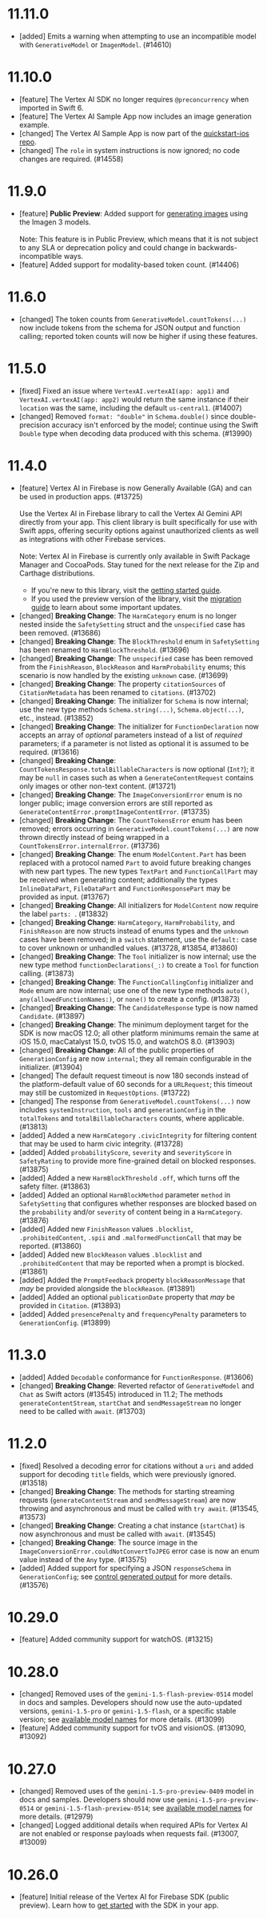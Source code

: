 # 11.11.0
- [added] Emits a warning when attempting to use an incompatible model with
  `GenerativeModel` or `ImagenModel`. (#14610)

# 11.10.0
- [feature] The Vertex AI SDK no longer requires `@preconcurrency` when imported in Swift 6.
- [feature] The Vertex AI Sample App now includes an image generation example.
- [changed] The Vertex AI Sample App is now part of the
  [quickstart-ios repo](https://github.com/firebase/quickstart-ios/tree/main/vertexai).
- [changed] The `role` in system instructions is now ignored; no code changes
  are required. (#14558)

# 11.9.0
- [feature] **Public Preview**: Added support for
  [generating images](https://firebase.google.com/docs/vertex-ai/generate-images-imagen?platform=ios)
  using the Imagen 3 models.
  <br /><br />
  Note: This feature is in Public Preview, which means that it is not subject to
  any SLA or deprecation policy and could change in backwards-incompatible ways.
- [feature] Added support for modality-based token count. (#14406)

# 11.6.0
- [changed] The token counts from `GenerativeModel.countTokens(...)` now include
  tokens from the schema for JSON output and function calling; reported token
  counts will now be higher if using these features.

# 11.5.0
- [fixed] Fixed an issue where `VertexAI.vertexAI(app: app1)` and
  `VertexAI.vertexAI(app: app2)` would return the same instance if their
  `location` was the same, including the default `us-central1`. (#14007)
- [changed] Removed `format: "double"` in `Schema.double()` since
  double-precision accuracy isn't enforced by the model; continue using the
  Swift `Double` type when decoding data produced with this schema. (#13990)

# 11.4.0
- [feature] Vertex AI in Firebase is now Generally Available (GA) and can be
  used in production apps. (#13725)
  <br /><br />
  Use the Vertex AI in Firebase library to call the Vertex AI Gemini API
  directly from your app. This client library is built specifically for use with
  Swift apps, offering security options against unauthorized clients as well as
  integrations with other Firebase services.
  <br /><br />
  Note: Vertex AI in Firebase is currently only available in Swift Package
  Manager and CocoaPods. Stay tuned for the next release for the Zip and
  Carthage distributions.
  <br /><br />
  - If you're new to this library, visit the
    [getting started guide](http://firebase.google.com/docs/vertex-ai/get-started?platform=ios).
  - If you used the preview version of the library, visit the
    [migration guide](https://firebase.google.com/docs/vertex-ai/migrate-to-ga?platform=ios)
    to learn about some important updates.
- [changed] **Breaking Change**: The `HarmCategory` enum is no longer nested
  inside the `SafetySetting` struct and the `unspecified` case has been
  removed. (#13686)
- [changed] **Breaking Change**: The `BlockThreshold` enum in `SafetySetting`
  has been renamed to `HarmBlockThreshold`. (#13696)
- [changed] **Breaking Change**: The `unspecified` case has been removed from
  the `FinishReason`, `BlockReason` and `HarmProbability` enums; this scenario
  is now handled by the existing `unknown` case. (#13699)
- [changed] **Breaking Change**: The property `citationSources` of
  `CitationMetadata` has been renamed to `citations`. (#13702)
- [changed] **Breaking Change**: The initializer for `Schema` is now internal;
  use the new type methods `Schema.string(...)`, `Schema.object(...)`, etc.,
  instead. (#13852)
- [changed] **Breaking Change**: The initializer for `FunctionDeclaration` now
  accepts an array of *optional* parameters instead of a list of *required*
  parameters; if a parameter is not listed as optional it is assumed to be
  required. (#13616)
- [changed] **Breaking Change**: `CountTokensResponse.totalBillableCharacters`
  is now optional (`Int?`); it may be `null` in cases such as when a
  `GenerateContentRequest` contains only images or other non-text content.
  (#13721)
- [changed] **Breaking Change**: The `ImageConversionError` enum is no longer
  public; image conversion errors are still reported as
  `GenerateContentError.promptImageContentError`. (#13735)
- [changed] **Breaking Change**: The `CountTokensError` enum has been removed;
  errors occurring in `GenerativeModel.countTokens(...)` are now thrown directly
  instead of being wrapped in a `CountTokensError.internalError`. (#13736)
- [changed] **Breaking Change**: The enum `ModelContent.Part` has been replaced
  with a protocol named `Part` to avoid future breaking changes with new part
  types. The new types `TextPart` and `FunctionCallPart` may be received when
  generating content; additionally the types `InlineDataPart`, `FileDataPart`
  and `FunctionResponsePart` may be provided as input. (#13767)
- [changed] **Breaking Change**: All initializers for `ModelContent` now require
  the label `parts: `. (#13832)
- [changed] **Breaking Change**: `HarmCategory`, `HarmProbability`, and
  `FinishReason` are now structs instead of enums types and the `unknown` cases
  have been removed; in a `switch` statement, use the `default:` case to cover
  unknown or unhandled values. (#13728, #13854, #13860)
- [changed] **Breaking Change**: The `Tool` initializer is now internal; use the
  new type method `functionDeclarations(_:)` to create a `Tool` for function
  calling. (#13873)
- [changed] **Breaking Change**: The `FunctionCallingConfig` initializer and
  `Mode` enum are now internal; use one of the new type methods `auto()`,
  `any(allowedFunctionNames:)`, or `none()` to create a config. (#13873)
- [changed] **Breaking Change**: The `CandidateResponse` type is now named
  `Candidate`. (#13897)
- [changed] **Breaking Change**: The minimum deployment target for the SDK is
  now macOS 12.0; all other platform minimums remain the same at iOS 15.0,
  macCatalyst 15.0, tvOS 15.0, and watchOS 8.0. (#13903)
- [changed] **Breaking Change**: All of the public properties of
  `GenerationConfig` are now `internal`; they all remain configurable in the
  initializer. (#13904)
- [changed] The default request timeout is now 180 seconds instead of the
  platform-default value of 60 seconds for a `URLRequest`; this timeout may
  still be customized in `RequestOptions`. (#13722)
- [changed] The response from `GenerativeModel.countTokens(...)` now includes
  `systemInstruction`, `tools` and `generationConfig` in the `totalTokens` and
  `totalBillableCharacters` counts, where applicable. (#13813)
- [added] Added a new `HarmCategory` `.civicIntegrity` for filtering content
  that may be used to harm civic integrity. (#13728)
- [added] Added `probabilityScore`, `severity` and `severityScore` in
  `SafetyRating` to provide more fine-grained detail on blocked responses.
  (#13875)
- [added] Added a new `HarmBlockThreshold` `.off`, which turns off the safety
  filter. (#13863)
- [added] Added an optional `HarmBlockMethod` parameter `method` in
  `SafetySetting` that configures whether responses are blocked based on the
  `probability` and/or `severity` of content being in a `HarmCategory`. (#13876)
- [added] Added new `FinishReason` values `.blocklist`, `.prohibitedContent`,
  `.spii` and `.malformedFunctionCall` that may be reported. (#13860)
- [added] Added new `BlockReason` values `.blocklist` and `.prohibitedContent`
  that may be reported when a prompt is blocked. (#13861)
- [added] Added the `PromptFeedback` property `blockReasonMessage` that *may* be
  provided alongside the `blockReason`. (#13891)
- [added] Added an optional `publicationDate` property that *may* be provided in
  `Citation`. (#13893)
- [added] Added `presencePenalty` and `frequencyPenalty` parameters to
  `GenerationConfig`. (#13899)

# 11.3.0
- [added] Added `Decodable` conformance for `FunctionResponse`. (#13606)
- [changed] **Breaking Change**: Reverted refactor of `GenerativeModel` and
  `Chat` as Swift actors (#13545) introduced in 11.2; The methods
  `generateContentStream`, `startChat` and `sendMessageStream` no longer need to
  be called with `await`. (#13703)

# 11.2.0
- [fixed] Resolved a decoding error for citations without a `uri` and added
  support for decoding `title` fields, which were previously ignored. (#13518)
- [changed] **Breaking Change**: The methods for starting streaming requests
  (`generateContentStream` and `sendMessageStream`) are now throwing and
  asynchronous and must be called with `try await`. (#13545, #13573)
- [changed] **Breaking Change**: Creating a chat instance (`startChat`) is now
  asynchronous and must be called with `await`. (#13545)
- [changed] **Breaking Change**: The source image in the
  `ImageConversionError.couldNotConvertToJPEG` error case is now an enum value
  instead of the `Any` type. (#13575)
- [added] Added support for specifying a JSON `responseSchema` in
  `GenerationConfig`; see
  [control generated output](https://firebase.google.com/docs/vertex-ai/structured-output?platform=ios)
  for more details. (#13576)

# 10.29.0
- [feature] Added community support for watchOS. (#13215)

# 10.28.0
- [changed] Removed uses of the `gemini-1.5-flash-preview-0514` model in docs
  and samples. Developers should now use the auto-updated versions,
  `gemini-1.5-pro` or `gemini-1.5-flash`, or a specific stable version; see
  [available model names](https://firebase.google.com/docs/vertex-ai/gemini-models#available-model-names)
  for more details. (#13099)
- [feature] Added community support for tvOS and visionOS. (#13090, #13092)

# 10.27.0
- [changed] Removed uses of the `gemini-1.5-pro-preview-0409` model in docs and
  samples. Developers should now use `gemini-1.5-pro-preview-0514` or
  `gemini-1.5-flash-preview-0514`; see
  [available model names](https://firebase.google.com/docs/vertex-ai/gemini-models#available-model-names)
  for more details. (#12979)
- [changed] Logged additional details when required APIs for Vertex AI are
  not enabled or response payloads when requests fail. (#13007, #13009)

# 10.26.0
- [feature] Initial release of the Vertex AI for Firebase SDK (public preview).
  Learn how to
  [get started](https://firebase.google.com/docs/vertex-ai/get-started?platform=ios)
  with the SDK in your app.
